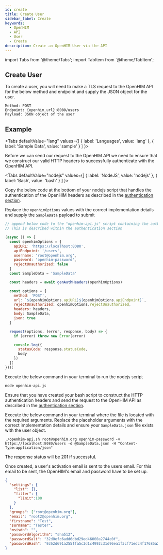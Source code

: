 ```yaml
---
id: create
title: Create User
sidebar_label: Create
keywords:
  - OpenHIM
  - API
  - User
  - Create
description: Create an OpenHIM User via the API
---
```


import Tabs from '@theme/Tabs';
import TabItem from '@theme/TabItem';

## Create User

To create a user, you will need to make a TLS request to the OpenHIM API for the below method and endpoint and supply the JSON object for the user.


```curl
Method: POST
Endpoint: {openhim_url}:8080/users
Payload: JSON object of the user
```

## Example

<Tabs
  defaultValue="lang"
  values={[
    { label: 'Languages', value: 'lang' },
    { label: 'Sample Data', value: 'sample' }
  ]
}>
<TabItem value="lang">

  Before we can send our request to the OpenHIM API we need to ensure that we construct our valid HTTP headers to successfully authenticate with the OpenHIM API.

  <Tabs
    defaultValue="nodejs"
    values={[
      { label: 'NodeJS', value: 'nodejs' },
      { label: 'Bash', value: 'bash' }
    ]
  }>
  <TabItem value="nodejs">

  Copy the below code at the bottom of your nodejs script that handles the authentication of the OpenHIM headers as described in the [authentication section](../introduction/authentication.md). 

  Replace the `openhimOptions` values with the correct implementation details and supply the `SampleData` payload to submit

  ```javascript
  // append below code to the "openhim-api.js" script containing the authentication methods. 
  // This is described within the authentication section

  (async () => {
    const openhimOptions = {
      apiURL: 'https://localhost:8080',
      apiEndpoint: '/users',
      username: 'root@openhim.org',
      password: 'openhim-password',
      rejectUnauthorized: false
    }
    const SampleData = 'SampleData'

    const headers = await genAuthHeaders(openhimOptions)

    const options = { 
      method: 'POST',
      url: `${openhimOptions.apiURL}${openhimOptions.apiEndpoint}`,
      rejectUnauthorized: openhimOptions.rejectUnauthorized,
      headers: headers,
      body: SampleData,
      json: true
    }

    request(options, (error, response, body) => {
      if (error) throw new Error(error)

      console.log({
        statusCode: response.statusCode,
        body
      })
    })
  })()
  ```

   Execute the below command in your terminal to run the nodejs script

  ```bash
  node openhim-api.js
  ```

  </TabItem>
  <TabItem value="bash">

  Ensure that you have created your bash script to construct the HTTP authentication headers and send the request to the OpenHIM API as described in the [authentication section](../introduction/authentication.md). 

  Execute the below command in your terminal where the file is located with the required arguments. Replace the placeholder arguments with the correct implementation details and ensure your `SampleData.json` file exists with the user object.

  ```curl
  ./openhim-api.sh root@openhim.org openhim-password -v https://localhost:8080/users -d @SampleData.json -H "Content-Type:application/json"
  ```

  </TabItem>
  </Tabs>

  The response status will be 201 if successful.
  
  Once created, a user's activation email is sent to the users email. For this email to be sent, the OpenHIM's email and password have to be set up.

</TabItem>
<TabItem value="sample">

  ```json
  {
    "settings": {
      "list": {},
      "filter": {
        "limit":100
      }
    },
    "groups": ["root@openhim.org"],
    "email": "root2@openhim.org",
    "firstname": "Test",
    "surname": "Tester",
    "msisdn": "",
    "passwordAlgorithm": "sha512",
    "passwordSalt": "32d0efc6add6dbd29ed46060a2744e0f",
    "passwordHash": "9362d691a255ffa5c3d1c4992c31d96ea1f3cf71edc4f17685a29d634eaf9849e2d7a4f7237b7b2bca2fb17cee7ec05b4b9cae82c50a81158c45117136c9b3b7"
  }
  ```

</TabItem>
</Tabs>
